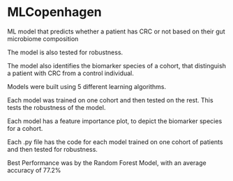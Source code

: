 # MLCopenhagen
ML model that predicts whether a patient has CRC or not based on their gut microbiome composition

The model is also tested for robustness.

The model also identifies the biomarker species of a cohort, that distinguish a patient with CRC from a control individual.

Models were built using 5 different learning algorithms.

Each model was trained on one cohort and then tested on the rest. This tests the robustness of the model.

Each model has a feature importance plot, to depict the biomarker species for a cohort.

Each .py file has the code for each model trained on one cohort of patients and then tested for robustness.

Best Performance was by the Random Forest Model, with an average accuracy of 77.2%


